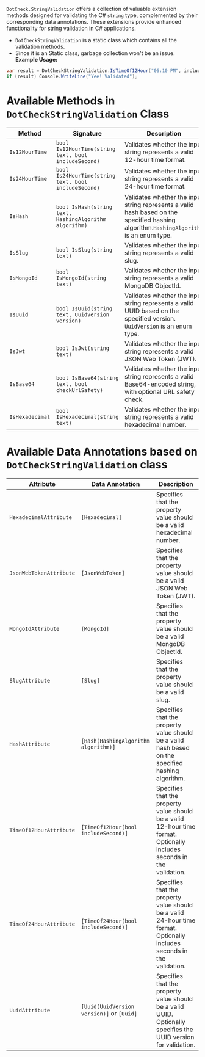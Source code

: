 `DotCheck.StringValidation` offers a collection of valuable extension methods designed for validating the C# `string`
type, complemented by their corresponding data annotations. These extensions provide enhanced functionality for string
validation in C# applications.

- `DotCheckStringValidation` is a static class which contains all the validation methods.
- Since it is an Static class, garbage collection won't be an issue.
  **Example Usage:**

```csharp
var result = DotCheckStringValidation.IsTimeOf12Hour("06:10 PM", includeSecond: false);
if (result) Console.WriteLine("Yee! Validated");
```

# Available Methods in `DotCheckStringValidation` Class

| Method          | Signature                                              | Description                                                                                                                             |
|-----------------|--------------------------------------------------------|-----------------------------------------------------------------------------------------------------------------------------------------|
| `Is12HourTime`  | `bool Is12HourTime(string text, bool includeSecond)`   | Validates whether the input string represents a valid 12-hour time format.                                                              |
| `Is24HourTime`  | `bool Is24HourTime(string text, bool includeSecond)`   | Validates whether the input string represents a valid 24-hour time format.                                                              |
| `IsHash`        | `bool IsHash(string text, HashingAlgorithm algorithm)` | Validates whether the input string represents a valid hash based on the specified hashing algorithm.`HashingAlgorithm` is an enum type. |
| `IsSlug`        | `bool IsSlug(string text)`                             | Validates whether the input string represents a valid slug.                                                                             |
| `IsMongoId`     | `bool IsMongoId(string text)`                          | Validates whether the input string represents a valid MongoDB ObjectId.                                                                 |
| `IsUuid`        | `bool IsUuid(string text, UuidVersion version)`        | Validates whether the input string represents a valid UUID based on the specified version. `UuidVersion` is an enum type.               |
| `IsJwt`         | `bool IsJwt(string text)`                              | Validates whether the input string represents a valid JSON Web Token (JWT).                                                             |
| `IsBase64`      | `bool IsBase64(string text, bool checkUrlSafety)`      | Validates whether the input string represents a valid Base64-encoded string, with optional URL safety check.                            |
| `IsHexadecimal` | `bool IsHexadecimal(string text)`                      | Validates whether the input string represents a valid hexadecimal number.                                                               |

# Available Data Annotations based on `DotCheckStringValidation` class

| Attribute               | Data Annotation                           | Description                                                                                                             |
|-------------------------|-------------------------------------------|-------------------------------------------------------------------------------------------------------------------------|
| `HexadecimalAttribute`  | `[Hexadecimal]`                           | Specifies that the property value should be a valid hexadecimal number.                                                 |
| `JsonWebTokenAttribute` | `[JsonWebToken]`                          | Specifies that the property value should be a valid JSON Web Token (JWT).                                               |
| `MongoIdAttribute`      | `[MongoId]`                               | Specifies that the property value should be a valid MongoDB ObjectId.                                                   |
| `SlugAttribute`         | `[Slug]`                                  | Specifies that the property value should be a valid slug.                                                               |
| `HashAttribute`         | `[Hash(HashingAlgorithm algorithm)]`      | Specifies that the property value should be a valid hash based on the specified hashing algorithm.                      |
| `TimeOf12HourAttribute` | `[TimeOf12Hour(bool includeSecond)]`      | Specifies that the property value should be a valid 12-hour time format. Optionally includes seconds in the validation. |
| `TimeOf24HourAttribute` | `[TimeOf24Hour(bool includeSecond)]`      | Specifies that the property value should be a valid 24-hour time format. Optionally includes seconds in the validation. |
| `UuidAttribute`         | `[Uuid(UuidVersion version)]` or `[Uuid]` | Specifies that the property value should be a valid UUID. Optionally specifies the UUID version for validation.         |

